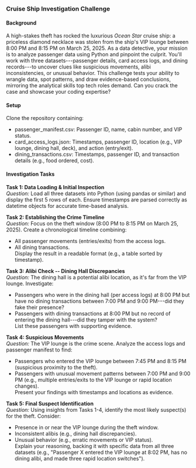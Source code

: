 ### Cruise Ship Investigation Challenge

#### Background

A high-stakes theft has rocked the luxurious *Ocean Star* cruise ship: a priceless diamond necklace was stolen from the ship's VIP lounge between 8:00 PM and 8:15 PM on March 25, 2025. As a data detective, your mission is to analyze passenger data using Python and pinpoint the culprit. You'll work with three datasets---passenger details, card access logs, and dining records---to uncover clues like suspicious movements, alibi inconsistencies, or unusual behavior. This challenge tests your ability to wrangle data, spot patterns, and draw evidence-based conclusions, mirroring the analytical skills top tech roles demand. Can you crack the case and showcase your coding expertise?

#### Setup

Clone the repository containing:

-   passenger_manifest.csv: Passenger ID, name, cabin number, and VIP status.
-   card_access_logs.json: Timestamps, passenger ID, location (e.g., VIP lounge, dining hall, deck), and action (entry/exit).
-   dining_transactions.csv: Timestamps, passenger ID, and transaction details (e.g., food ordered, cost).

#### Investigation Tasks

**Task 1: Data Loading & Initial Inspection**\
*Question:* Load all three datasets into Python (using pandas or similar) and display the first 5 rows of each. Ensure timestamps are parsed correctly as datetime objects for accurate time-based analysis.

**Task 2: Establishing the Crime Timeline**\
*Question:* Focus on the theft window (8:00 PM to 8:15 PM on March 25, 2025). Create a chronological timeline combining:

-   All passenger movements (entries/exits) from the access logs.
-   All dining transactions.\
    Display the result in a readable format (e.g., a table sorted by timestamp).

**Task 3: Alibi Check -- Dining Hall Discrepancies**\
*Question:* The dining hall is a potential alibi location, as it's far from the VIP lounge. Investigate:

-   Passengers who were in the dining hall (per access logs) at 8:00 PM but have no dining transactions between 7:00 PM and 9:00 PM---did they fake their presence?
-   Passengers with dining transactions at 8:00 PM but no record of entering the dining hall---did they tamper with the system?\
    List these passengers with supporting evidence.

**Task 4: Suspicious Movements**\
*Question:* The VIP lounge is the crime scene. Analyze the access logs and passenger manifest to find:

-   Passengers who entered the VIP lounge between 7:45 PM and 8:15 PM (suspicious proximity to the theft).
-   Passengers with unusual movement patterns between 7:00 PM and 9:00 PM (e.g., multiple entries/exits to the VIP lounge or rapid location changes).\
    Present your findings with timestamps and locations as evidence.

**Task 5: Final Suspect Identification**\
*Question:* Using insights from Tasks 1-4, identify the most likely suspect(s) for the theft. Consider:

-   Presence in or near the VIP lounge during the theft window.
-   Inconsistent alibis (e.g., dining hall discrepancies).
-   Unusual behavior (e.g., erratic movements or VIP status).\
    Explain your reasoning, backing it with specific data from all three datasets (e.g., "Passenger X entered the VIP lounge at 8:02 PM, has no dining alibi, and made three rapid location switches").
